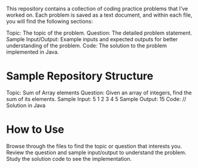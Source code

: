 This repository contains a collection of coding practice problems that I’ve worked on. Each problem is saved as a text document, and within each file, you will find the following sections:

Topic: The topic of the problem.
Question: The detailed problem statement.
Sample Input/Output: Example inputs and expected outputs for better understanding of the problem.
Code: The solution to the problem implemented in Java.

<h1>Sample Repository Structure</h1>

Topic: Sum of Array elements
Question: Given an array of integers, find the sum of its elements.
Sample Input:
5
1 2 3 4 5
Sample Output:
15
Code:
// Solution in Java

<h1>How to Use</h1>

Browse through the files to find the topic or question that interests you.
Review the question and sample input/output to understand the problem.
Study the solution code to see the implementation.


